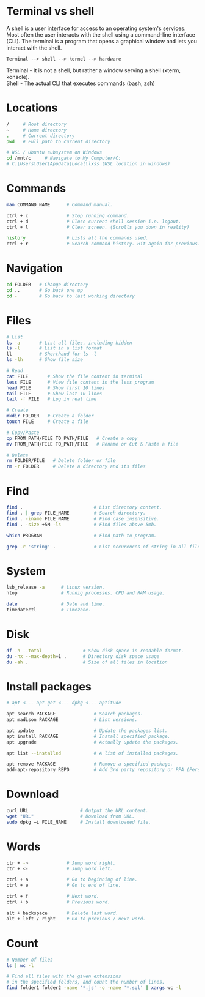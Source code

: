 # Terminal vs shell

A shell is a user interface for access to an operating system's services. Most often the user interacts with the shell using a command-line interface (CLI). The terminal is a program that opens a graphical window and lets you interact with the shell.

```
Terminal --> shell --> kernel --> hardware
```

Terminal - It is not a shell, but rather a window serving a shell (xterm, konsole).  
Shell - The actual CLI that executes commands (bash, zsh)

# Locations

```bash
/     # Root directory
~     # Home directory
.     # Current directory
pwd   # Full path to current directory

# WSL / Ubuntu subsystem on Windows
cd /mnt/c     # Navigate to My Computer/C:
# C:\Users\User\AppData\Local\lxss (WSL location in windows)
```

# Commands

```bash
man COMMAND_NAME      # Command manual.

ctrl + c              # Stop running command.
ctrl + d              # Close current shell session i.e. logout.
ctrl + l              # Clear screen. (Scrolls you down in reality)

history               # Lists all the commands used.
ctrl + r              # Search command history. Hit again for previous.
```

# Navigation

```bash
cd FOLDER   # Change directory
cd ..       # Go back one up
cd -        # Go back to last working directory
```

# Files

```bash
# List
ls -a       # List all files, including hidden
ls -l       # List in a list format
ll          # Shorthand for ls -l
ls -lh      # Show file size

# Read
cat FILE       # Show the file content in terminal
less FILE      # View file content in the less program
head FILE      # Show first 10 lines
tail FILE      # Show last 10 lines
tail -f FILE   # Log in real time

# Create
mkdir FOLDER   # Create a folder
touch FILE     # Create a file

# Copy/Paste
cp FROM_PATH/FILE TO_PATH/FILE   # Create a copy
mv FROM_PATH/FILE TO_PATH/FILE   # Rename or Cut & Paste a file

# Delete
rm FOLDER/FILE   # Delete folder or file
rm -r FOLDER     # Delete a directory and its files
```

# Find

```bash
find .                          # List directory content.
find . | grep FILE_NAME         # Search directory.
find . -iname FILE_NAME         # Find case insensitive.
find . -size +5M -ls            # Find files above 5mb.

which PROGRAM                   # Find path to program.

grep -r 'string' .              # List occurences of string in all files.
```

# System

```bash
lsb_release -a      # Linux version.
htop                # Runnig processes. CPU and RAM usage.

date                # Date and time.
timedatectl         # Timezone.
```

# Disk

```bash
df -h --total               # Show disk space in readable format.
du -hx --max-depth=1 .      # Directory disk space usage
du -ah .                    # Size of all files in location
```

# Install packages

```bash
# apt <--- apt-get <--- dpkg <--- aptitude

apt search PACKAGE              # Search packages.
apt madison PACKAGE             # List versions.

apt update                      # Update the packages list.
apt install PACKAGE             # Install specified package.
apt upgrade                     # Actually update the packages.

apt list --installed            # A list of installed packages.

apt remove PACKAGE              # Remove a specified package.
add-apt-repository REPO         # Add 3rd party repository or PPA (Personal Package Archive).
```

# Download

```bash
curl URL                   # Output the URL content.
wget "URL"                 # Download from URL.
sudo dpkg –i FILE_NAME     # Install downloaded file.
```

# Words

```bash
ctr + ->              # Jump word right.
ctr + <-              # Jump word left.

ctrl + a              # Go to beginning of line.
ctrl + e              # Go to end of line.

ctrl + f              # Next word.
ctrl + b              # Previous word.

alt + backspace       # Delete last word.
alt + left / right    # Go to previous / next word.
```

# Count

```bash
# Number of files
ls | wc -l

# Find all files with the given extensions
# in the specified folders, and count the number of lines.
find folder1 folder2 -name '*.js' -o -name '*.sql' | xargs wc -l
```

